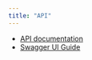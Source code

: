 ```yaml
---
title: "API"
---
```


- [API documentation](/reference/api/docs.html)
- [Swagger UI Guide](/docs/reference/api/swagger-ui)
